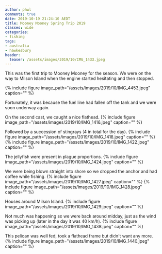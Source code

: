 ```yaml
---
author: phwl
comments: true
date: 2019-10-19 21:24:10 AEDT
title: Mooney Mooney Spring Trip 2019
classes: wide
categories:
- fishing
tags:
- australia
- hawkesbury
header:
  teaser: /assets/images/2019/10/IMG_1433.jpeg
---
```


This was the first trip to Mooney Mooney for the season. We were on the
way to Milson Island when the engine started hesitating and then stopped.

{% include figure image_path="/assets/images/2019/10/IMG_4453.jpeg" caption="" %}

Fortunately, it was because the fuel line had fallen off the tank and
we were soon underway again.

On the second cast, we caught a nice flathead.
{% include figure image_path="/assets/images/2019/10/IMG_1416.jpeg" caption="" %}

Followed by a succession of stingrays (4 in total for the day).
{% include figure image_path="/assets/images/2019/10/IMG_1418.jpeg" caption="" %}
{% include figure image_path="/assets/images/2019/10/IMG_1422.jpeg" caption="" %}

The jellyfish were present in plague proportions.
{% include figure image_path="/assets/images/2019/10/IMG_1424.jpeg" caption="" %}

We were being blown straight into shore so we dropped the anchor and had
coffee while fishing.
{% include figure image_path="/assets/images/2019/10/IMG_1427.jpeg" caption="" %}
{% include figure image_path="/assets/images/2019/10/IMG_1428.jpeg" caption="" %}

Houses around Milson Island.
{% include figure image_path="/assets/images/2019/10/IMG_1429.jpeg" caption="" %}

Not much was happening so we were back around midday, just as the wind was
picking up (later in the day it was 40 km/h).
{% include figure image_path="/assets/images/2019/10/IMG_1438.jpeg" caption="" %}

This pelican was well fed, took a flathead frame but didn't want any more.
{% include figure image_path="/assets/images/2019/10/IMG_1440.jpeg" caption="" %}
